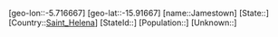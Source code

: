 ﻿---
location: [-15.91667,-5.716667]
type: City
tags:
- geo/City


SpocWebEntityId: 36602
isDeleted: false
confidential: public

---
[geo-lon::-5.716667]
[geo-lat::-15.91667]
[name::Jamestown]
[State::]
[Country::[Saint_Helena](geo/Continent/Africa/Saint_Helena.md)]
[StateId::]
[Population::]
[Unknown::]

